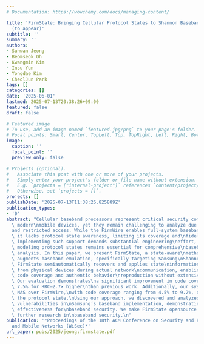 ```yaml
---
# Documentation: https://wowchemy.com/docs/managing-content/

title: 'FirmState: Bringing Cellular Protocol States to Shannon Baseband Emulation
  (to appear)'
subtitle: ''
summary: ''
authors:
- Suhwan Jeong
- Beomseok Oh
- Kwangmin Kim
- Insu Yun
- Yongdae Kim
- CheolJun Park
tags: []
categories: []
date: '2025-06-01'
lastmod: 2025-07-13T20:38:26+09:00
featured: false
draft: false

# Featured image
# To use, add an image named `featured.jpg/png` to your page's folder.
# Focal points: Smart, Center, TopLeft, Top, TopRight, Left, Right, BottomLeft, Bottom, BottomRight.
image:
  caption: ''
  focal_point: ''
  preview_only: false

# Projects (optional).
#   Associate this post with one or more of your projects.
#   Simply enter your project's folder or file name without extension.
#   E.g. `projects = ["internal-project"]` references `content/project/deep-learning/index.md`.
#   Otherwise, set `projects = []`.
projects: []
publishDate: '2025-07-13T11:38:26.825889Z'
publication_types:
- '0'
abstract: "Cellular baseband processors represent critical security components in\
  \ modern\nmobile devices, yet they remain challenging to analyze due to their complexity\n\
  and restricted access. While the FirmWire enables full-system baseband\nemulation,\
  \ it lacks protocol state awareness, limiting its coverage and\nfidelity. While\
  \ implementing such support demands substantial engineering\neffort, accurately\
  \ modeling protocol states remains essential for comprehensive\nbaseband security\
  \ analysis. In this paper, we present FirmState, a state-aware\nmethodology that\
  \ augments baseband emulation, specifically targeting Samsung\nShannon baseband.\
  \ FirmState semiautomatically recovers and applies state\ninformation extracted\
  \ from physical devices during actual network\ncommunication, enabling more complete\
  \ code coverage and authentic behavior\nreproduction without extensive reverse engineering.\
  \ Our evaluation demonstrates\na significant improvement in code coverage, achieving\
  \ 7.5% for RRC–2.7× higher\nthan previous work. Additionally, our system newly supports\
  \ NAS over FirmWire,\nwith code coverage ranging from 4.5% to 9.2%, depending on\
  \ the protocol state.\nUsing our approach, we discovered and analyzed two 1-day\
  \ vulnerabilities in\nSamsung’s baseband implementation, demonstrating FirmState’s\
  \ effectiveness for\nbaseband security. We make FirmState opensource to support\
  \ further research in\nbaseband security.\n"
publication: '*Proceedings of the 18th ACM Conference on Security and Privacy in Wireless
  and Mobile Networks (WiSec)*'
url_paper: pubs/2025/jeong:firmstate.pdf
---
```


